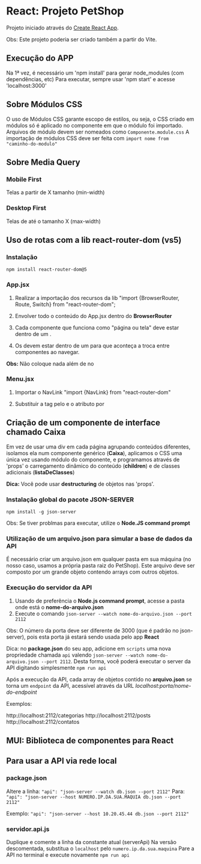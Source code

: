 # React: Projeto PetShop

Projeto iniciado através do [Create React App](https://github.com/facebook/create-react-app).

Obs: Este projeto poderia ser criado também a partir do Vite.

## Execução do APP

Na 1ª vez, é necessário um 'npm install' para gerar node_modules (com dependências, etc)
Para executar, sempre usar 'npm start' e acesse 'localhost:3000'

## Sobre Módulos CSS

O uso de Módulos CSS garante escopo de estilos, ou seja, o CSS criado em módulos só é aplicado no componente em que o módulo foi importado.
Arquivos de módulo devem ser nomeados como `Componente.module.css`
A importação de módulos CSS deve ser feita com `import nome from "caminho-do-modulo"`

## Sobre Media Query

### Mobile First

Telas a partir de X tamanho (min-width)

### Desktop First

Telas de até o tamanho X (max-width)

## Uso de rotas com a lib react-router-dom (vs5)

### Instalação

`npm install react-router-dom@5`

### App.jsx

1. Realizar a importação dos recursos da lib
   "import {BrowserRouter, Route, Switch} from "react-router-dom";

2. Envolver todo o conteúdo do App.jsx dentro do **BrowserRouter**

3. Cada componente que funciona como "página ou tela" deve estar dentro de um <Route>.

4. Os <Route> devem estar dentro de um <Switch> para que aconteça a troca entre componentes ao navegar.

**Obs:** Não coloque nada além de <Route> no <Switch>

### Menu.jsx

1. Importar o NavLink
   "import {NavLink} from "react-router-dom"

2. Substituir a tag <a> pelo <NavLink> e o atributo <href> por <to>

## Criação de um componente de interface chamado Caixa

Em vez de usar uma div em cada página agrupando conteúdos diferentes, isolamos ela num componente genérico (**Caixa**), aplicamos o CSS uma única vez usando módulo do componente, e programamos através de 'props' o carregamento dinâmico do conteúdo (**children**) e de classes adicionais (**listaDeClasses**)

**Dica:** Você pode usar **destructuring** de objetos nas 'props'.

### Instalação global do pacote JSON-SERVER

`npm install -g json-server`

Obs: Se tiver problmas para executar, utilize o **Node.JS command prompt**

### Utilização de um arquivo.json para simular a base de dados da API

É necessário criar um arquivo.json em qualquer pasta em sua máquina (no nosso caso, usamos a própria pasta raiz do PetShop). Este arquivo deve ser composto por um grande objeto contendo arrays com outros objetos.

### Execução do servidor da API

1. Usando de preferência o **Node.js command prompt**, acesse a pasta onde está o **nome-do-arquivo.json**
2. Execute o comando `json-server --watch nome-do-arquivo.json --port 2112`

Obs: O número da porta deve ser diferente de 3000 (que é padrão no json-server), pois esta porta já estará sendo usada pelo app **React**

Dica: no **package.json** do seu app, adicione em `scripts` uma nova propriedade chamada `api` valendo `json-server --watch nome-do-arquivo.json --port 2112`. Desta forma, você poderá executar o server da API digitando simplesmente `npm run api`

Após a execução da API, cada array de objetos contido no **arquivo.json** se torna um `endpoint` da API, acessível através da URL _localhost:porta/nome-do-endpoint_

Exemplos:

http://localhost:2112/categorias
http://localhost:2112/posts
http://localhost:2112/contatos

## MUI: Biblioteca de componentes para React

## Para usar a API via rede local

### package.json

Altere a linha: `"api": "json-server --watch db.json --port 2112"`
Para: `"api": "json-server --host NUMERO.IP.DA.SUA.MAQUIA db.json --port 2112"`

Exemplo: `"api": "json-server --host 10.20.45.44 db.json --port 2112"`

### servidor.api.js

Duplique e comente a linha da constante atual (serverApi)
Na versão descomentada, substitua o `localhost` pelo `numero.ip.da.sua.maquina`
Pare a API no terminal e execute novamente `npm run api`
